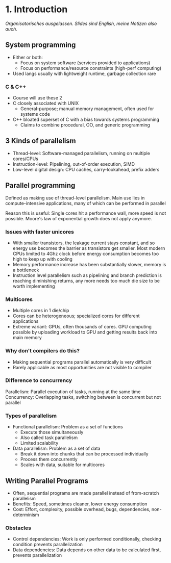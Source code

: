 # 1. Introduction
*Organisatorisches ausgelassen. Slides sind English,*
*meine Notizen also auch.*


## System programming
- Either or both:
  - Focus on system software (services provided to applications)
  - Focus on performance/resource constraints (high-perf computing)
- Used langs usually with lightweight runtime, garbage collection rare

### C & C++
- Course will use these 2
- C closely associated with UNIX
  - General-purpose; manual memory management, often used for 
    systems code
- C++ bloated superset of C with a bias towards systems programming
  - Claims to combine procedural, OO, and generic programming


## 3 Kinds of parallelism
- Thread-level: Software-managed parallelism, running on multiple cores/CPUs
- Instruction-level: Pipelining, out-of-order execution, SIMD
- Low-level digital design: CPU caches, carry-lookahead, prefix adders


##  Parallel programming
Defined as making use of thread-level parallelism.
Main use lies in compute-intensive applications, many of which
can be performed in parallel

Reason this is useful: Single cores hit a performance wall,
more speed is not possible. Moore's law of exponential
growth does not apply anymore.

### Issues with faster unicores
- With smaller transistors, the leakage current stays constant, and
  so energy use becomes the barrier as transistors get smaller. 
  Most modern CPUs limited to 4Ghz clock before energy consumption
  becomes too high to keep up with cooling
- Memory performance increase has been substantially slower,
  memory is a bottleneck
- Instruction level parallelism such as pipelining and branch
  prediction is reaching diminishing returns,
  any more needs too much die size to be worth implementing

### Multicores
- Multiple cores in 1 die/chip
- Cores can be heterogeneous; specialized cores for different applications
- Extreme variant: GPUs, often thousands of cores. GPU computing
  possible by uploading workload to GPU and getting results
  back into main memory

### Why don't compilers do this?
- Making sequential programs parallel automatically is very difficult
- Rarely applicable as most opportunities are not visible to compiler

### Difference to concurrency
Parallelism: Parallel execution of tasks, running at the same time  
Concurrency: Overlapping tasks, switching between is concurrent but
not parallel

### Types of parallelism
- Functional parallelism: Problem as a set of functions
  - Execute those simultaneously
  - Also called task parallelism
  - Limited scalability
- Data parallelism: Problem as a set of data
  - Break it down into chunks that can be processed individually
  - Process them concurrently
  - Scales with data, suitable for multicores


## Writing Parallel Programs
- Often, sequential programs are made parallel instead of from-scratch parallelism
- Benefits: Speed, sometimes cleaner, lower energy consumption
- Cost: Effort, complexity, possible overhead, bugs, dependencies, non-determinism

### Obstacles
- Control dependencies: Work is only performed conditionally,
  checking condition prevents parallelization
- Data dependencies: Data depends on other data to be calculated
  first, prevents parallelization

